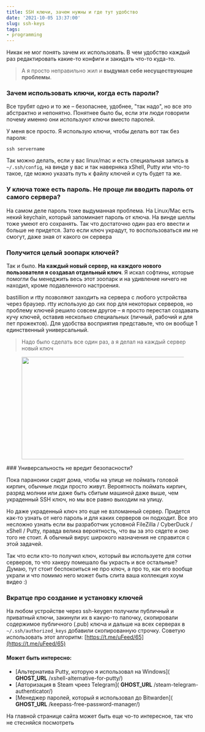 ```yaml
---
title: SSH ключи, зачем нужны и где тут удобство
date: '2021-10-05 13:37:00'
slug: ssh-keys
tags:
- programming
---
```


Никак не мог понять зачем их использовать. В чем удобство каждый раз редактировать какие-то конфиги и закидать что-то куда-то.

> А я просто неправильно жил и **выдумал себе несуществующие проблемы**.

### Зачем использовать ключи, когда есть пароли?

Все трубят одно и то же – безопаснее, удобнее, "так надо", но все это абстрактно и непонятно. Понятнее было бы, если эти люди говорили почему именно они используют ключи вместо паролей.

У меня все просто. Я использую ключи, чтобы делать вот так без пароля:

    ssh servername

Так можно делать, если у вас linux/mac и есть специальная запись в `~/.ssh/config`, на винде у вас и так наверняка xShell, Putty или что-то такое, где можно указать путь к файлу ключей и суть будет та же.

### У ключа тоже есть пароль. Не проще ли вводить пароль от самого сервера?

На самом деле пароль тоже выдуманная проблема. На Linux/Mac есть некий keychain, который запоминает пароль от ключа. На винде шеллы тоже умеют его сохранять. Так что достаточно один раз его ввести и больше не придется. Зато если ключ украдут, то воспользоваться им не смогут, даже зная от какого он сервера

### Получится целый зоопарк ключей?

Так и было. **На каждый новый сервер, на каждого нового пользователя я создавал отдельный ключ**. Я искал софтины, которые помогли бы менеджить весь этот зоопарк и на удивление ничего не находил, кроме подавленного настроения.

bastillion и rtty позволяют заходить на сервера с любого устройства через браузер. rtty использую до сих пор для некоторых серверов, но проблему ключей решило совсем другое – я просто перестал создавать кучу ключей, оставив несколько специальных (личный, рабочий и для пет прожектов). Для удобства восприятия представьте, что он вообще 1 единственный универсальный.

> Надо было сделать все один раз, а я делал на каждый сервер новый ключ

<figure class="kg-card kg-image-card kg-width-wide"><img src="https://s3.blog.amd-nick.me/2021/10/image.png" class="kg-image" alt loading="lazy" width="575" height="267"></img></figure>
### Универсальность не вредит безопасности?

Пока параноики сидят дома, чтобы на улице не поймать головой кирпич, обычные люди просто живут. Вероятность поймать кирпич, разряд молнии или даже быть сбитым машиной даже выше, чем украденный SSH ключ, но мы все равно выходим на улицу.

Но даже украденный ключ это еще не взломанный сервер. Придется как-то узнать от него пароль и для каких серверов он подходит. Все это несложно узнать если вы разработчик условной FileZilla / CyberDuck / xShell / Putty, правда велика вероятность, что вы за это сядете и оно того не стоит. А обычный вирус широкого назначения не справится с этой задачей.

Так что если кто-то получил ключ, который вы используете для сотни серверов, то что хакеру помешало бы украсть и все остальные? Думаю, тут стоит беспокоиться не про ключ, а про то, как его вообще украли и что помимо него может быть слита ваша коллекция хоум видео :)

### Вкратце про создание и установку ключей

На любом устройстве через ssh-keygen получили публичный и приватный ключи, закинули их в какую-то папочку, скопировали содержимое публичного (.pub) ключа и дальше на всех серверах в `~/.ssh/authorized_keys` добавили скопированную строчку. Советую использовать этот алгоритм: [https://t.me/uFeed/65](https://t.me/uFeed/65)

#### Может быть интересно:

- [Альтернатива Putty, которую я использовал на Windows]( __GHOST_URL__ /xshell-alternative-for-putty/)
- [Авторизация в Steam чреез Telegram]( __GHOST_URL__ /steam-telegram-authenticator/)
- [Менеджер паролей, который я использовал до Bitwarden]( __GHOST_URL__ /keepass-free-password-manager/)

На главной странице сайта может быть еще чо-то интересное, так что не стесняйся посмотреть

